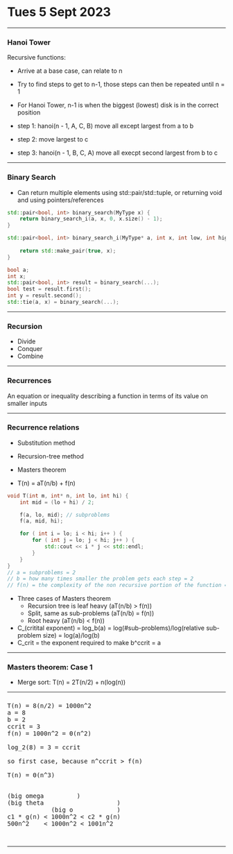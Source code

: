 # Tues 5 Sept 2023
---
### Hanoi Tower

Recursive functions:
- Arrive at a base case, can relate to n

- Try to find steps to get to n-1, those steps can then be repeated until n = 1
- For Hanoi Tower, n-1 is when the biggest (lowest) disk is in the correct position
- step 1: hanoi(n - 1, A, C, B) move all except largest from a to b
- step 2: move largest to c
- step 3: hanoi(n - 1, B, C, A) move all execpt second largest from b to c
---
### Binary Search

- Can return multiple elements using std::pair/std::tuple, or returning void and using pointers/references

```cpp
std::pair<bool, int> binary_search(MyType x) {
    return binary_search_i(a, x, 0, x.size() - 1);
}

std::pair<bool, int> binary_search_i(MyType* a, int x, int low, int high) {
    
    return std::make_pair(true, x);
}

bool a;
int x;
std::pair<bool, int> result = binary_search(...);
bool test = result.first();
int y = result.second();
std::tie(a, x) = binary_search(...);

```
---
### Recursion

- Divide 
- Conquer
- Combine

---
### Recurrences

An equation or inequality describing a function in terms of its value on smaller inputs

---
### Recurrence relations

- Substitution method
- Recursion-tree method
- Masters theorem

- T(n) = aT(n/b) + f(n)

```cpp
void T(int m, int* n, int lo, int hi) {
    int mid = (lo + hi) / 2;

    f(a, lo, mid); // subproblems
    f(a, mid, hi);

    for ( int i = lo; i < hi; i++ ) {
        for ( int j = lo; j < hi; j++ ) {
            std::cout << i * j << std::endl;
        }
    }
}
// a = subproblems = 2
// b = how many times smaller the problem gets each step = 2
// f(n) = the complexity of the non recursive portion of the function = n^2
```
- Three cases of Masters theorem
    - Recursion tree is leaf heavy (aT(n/b) > f(n))
    - Split, same as sub-problems (aT(n/b) = f(n))
    - Root heavy (aT(n/b) < f(n))
- C_(critital exponent) = log_b(a) = log(#sub-problems)/log(relative sub-problem size) = log(a)/log(b)
- C_crit = the exponent required to make b^ccrit = a

---
### Masters theorem: Case 1

- Merge sort: T(n) = 2T(n/2) + n(log(n))

---
###
<pre>
T(n) = 8(n/2) = 1000n^2
a = 8
b = 2
ccrit = 3
f(n) = 1000n^2 = Θ(n^2)

log_2(8) = 3 = ccrit

so first case, because n^ccrit > f(n)

T(n) = Θ(n^3)


(big omega         )
(big theta                    )
            (big o            )
c1 * g(n) < 1000n^2 < c2 * g(n)
500n^2    < 1000n^2 < 1001n^2

</pre>

<pre>
</pre>
---
